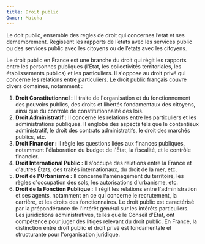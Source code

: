 ```yaml
---
title: Droit public
Owner: Matcha
---
```

Le doit public, ensemble des regles de droit qui concernes l’etat et ses demembrement. Regissent les rapports de l’etats avec les services public ou des services public avec les citoyens ou de l’etats avec les citoyens.
  
Le droit public en France est une branche du droit qui régit les rapports entre les personnes publiques (l'État, les collectivités territoriales, les établissements publics) et les particuliers. Il s'oppose au droit privé qui concerne les relations entre particuliers.
Le droit public français couvre divers domaines, notamment :
1. **Droit Constitutionnel :** Il traite de l'organisation et du fonctionnement des pouvoirs publics, des droits et libertés fondamentaux des citoyens, ainsi que du contrôle de constitutionnalité des lois.
2. **Droit Administratif :** Il concerne les relations entre les particuliers et les administrations publiques. Il englobe des aspects tels que le contentieux administratif, le droit des contrats administratifs, le droit des marchés publics, etc.
3. **Droit Financier :** Il règle les questions liées aux finances publiques, notamment l'élaboration du budget de l'État, la fiscalité, et le contrôle financier.
4. **Droit International Public :** Il s'occupe des relations entre la France et d'autres États, des traités internationaux, du droit de la mer, etc.
5. **Droit de l'Urbanisme :** Il concerne l'aménagement du territoire, les règles d'occupation des sols, les autorisations d'urbanisme, etc.
6. **Droit de la Fonction Publique :** Il régit les relations entre l'administration et ses agents, notamment en ce qui concerne le recrutement, la carrière, et les droits des fonctionnaires.
Le droit public est caractérisé par la prépondérance de l'intérêt général sur les intérêts particuliers. Les juridictions administratives, telles que le Conseil d'État, ont compétence pour juger des litiges relevant du droit public. En France, la distinction entre droit public et droit privé est fondamentale et structurante pour l'organisation juridique.